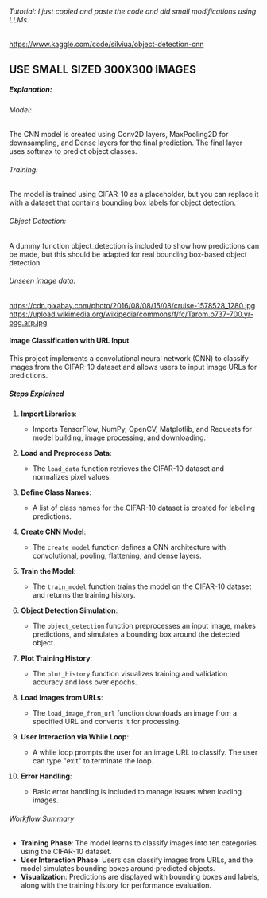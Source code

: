 
###### Tutorial: I just copied and paste the code and did small modifications using LLMs.
https://www.kaggle.com/code/silviua/object-detection-cnn
## USE SMALL SIZED 300X300 IMAGES
##### Explanation:
###### Model: 
The CNN model is created using Conv2D layers, MaxPooling2D for downsampling, and Dense layers for the final prediction. The final layer uses softmax to predict object classes.
###### Training: 
The model is trained using CIFAR-10 as a placeholder, but you can replace it with a dataset that contains bounding box labels for object detection.
###### Object Detection: 
A dummy function object_detection is included to show how predictions can be made, but this should be adapted for real bounding box-based object detection.

###### Unseen image data: 
https://cdn.pixabay.com/photo/2016/08/08/15/08/cruise-1578528_1280.jpg
https://upload.wikimedia.org/wikipedia/commons/f/fc/Tarom.b737-700.yr-bgg.arp.jpg

#### Image Classification with URL Input

This project implements a convolutional neural network (CNN) to classify images from the CIFAR-10 dataset and allows users to input image URLs for predictions.

##### Steps Explained

1. **Import Libraries**:
   - Imports TensorFlow, NumPy, OpenCV, Matplotlib, and Requests for model building, image processing, and downloading.

2. **Load and Preprocess Data**:
   - The `load_data` function retrieves the CIFAR-10 dataset and normalizes pixel values.

3. **Define Class Names**:
   - A list of class names for the CIFAR-10 dataset is created for labeling predictions.

4. **Create CNN Model**:
   - The `create_model` function defines a CNN architecture with convolutional, pooling, flattening, and dense layers.

5. **Train the Model**:
   - The `train_model` function trains the model on the CIFAR-10 dataset and returns the training history.

6. **Object Detection Simulation**:
   - The `object_detection` function preprocesses an input image, makes predictions, and simulates a bounding box around the detected object.

7. **Plot Training History**:
   - The `plot_history` function visualizes training and validation accuracy and loss over epochs.

8. **Load Images from URLs**:
   - The `load_image_from_url` function downloads an image from a specified URL and converts it for processing.

9. **User Interaction via While Loop**:
   - A while loop prompts the user for an image URL to classify. The user can type "exit" to terminate the loop.

10. **Error Handling**:
    - Basic error handling is included to manage issues when loading images.

###### Workflow Summary
- **Training Phase**: The model learns to classify images into ten categories using the CIFAR-10 dataset.
- **User Interaction Phase**: Users can classify images from URLs, and the model simulates bounding boxes around predicted objects.
- **Visualization**: Predictions are displayed with bounding boxes and labels, along with the training history for performance evaluation.



